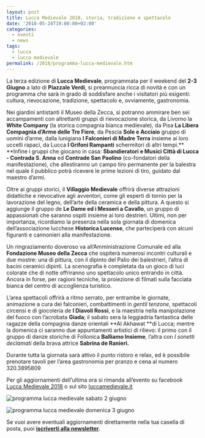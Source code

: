 ```yaml
---
layout: post
title: Lucca Medievale 2018, storia, tradizione e spettacolo
date: '2018-05-24T19:00:00+02:00'
categories:
  - eventi
  - news
tags:
  - lucca
  - lucca medievale
permalink: /2018/programma-lucca-medievale.htm
---
```


La terza edizione di **Lucca Medievale**, programmata per il weekend del **2-3**
**Giugno** a lato di **Piazzale Verdi**, si preannuncia ricca di novità e con un
programma che sarà in grado di soddisfare anche i visitatori più esigenti:
cultura, rievocazione, tradizione, spettacolo e, ovviamente, gastronomia.

Nei giardini antistanti il Museo della Zecca, si potranno ammirare ben sei
accampamenti con altrettanti gruppi di rievocazione storica, da Livorno la
**White Company** (la storica compagnia bianca medievale), da Pisa **La Libera
Compagnia d’Arme delle Tre Fiere**, da Pescia **Sole e Acciaio** gruppo di
uomini d’arme, dalla lunigiana **I Falconieri di Madre Terra** insieme ai loro
uccelli rapaci, da Lucca **I Grifoni Rampanti** schermitori di altri tempi.**
**Infine i gruppi che giocano in casa: **Sbandieratori e Musici Città di Lucca -
Contrada S. Anna** ed **Contrade San Paolino** (co-fondatori della
manifestazione), che allestiranno un campo tiro permanente per la balestra nel
quale il pubblico potrà ricevere le prime lezioni di tiro, guidato dal maestro
d’armi.

<!-- more -->

Oltre ai gruppi storici, il **Villaggio Medievale** offrirà diverse attrazioni
didattiche e rievocative agli avventori, come gli esperti di tornio per la
lavorazione del legno, dell’arte della ceramica e della pittura. A questo si
aggiunge il gruppo de **Le Dame ed i Messeri a Cavallo**, un gruppo di
appassionati che saranno ospiti insieme ai loro destrieri. Ultimi, non per
importanza, ricordiamo la presenza nella sola giornata di domenica
dell’associazione lucchese **Historica Lucense**, che parteciperà con alcuni
figuranti e cannonieri alla manifestazione.

Un ringraziamento doveroso va all’Amministrazione Comunale ed alla **Fondazione
Museo della Zecca** che ospiterà numerosi incontri culturali e due mostre: una
di pittura, con il dipinto del Palio dei balestrieri, l’altra di bacini ceramici
dipinti. La scenografia è completata da un gioco di luci colorate che di notte
offriranno uno spettacolo unico entrando in città. Ancora in forse, per ragioni
tecniche, la proiezione di filmati sulla facciata bianca del centro di
accoglienza turistico.

L’area spettacoli offrirà a ritmo serrato, per entrambe le giornate, animazione
a cura dei falconieri, combattimenti in *gentil tenzone*, spettacoli circensi e
di giocoleria de **I Diavoli Rossi**, e la maestria nella manipolazione del
fuoco con l’acrobata **Giada**; il sabato sera la leggiadria fantastica delle
ragazze della compagnia danze orientali **Al Akhawat **di Lucca; mentre la
domenica ci saranno due appuntamenti artistici di rilievo: il primo con il
gruppo di danze storiche di Follonica **Balliamo Insieme**, l’altra con *I
sonetti declamati* della brava attrice **Sabrina de Ranieri.**

Durante tutta la giornata sarà attivo il punto ristoro e relax, ed è possibile
prenotare tavoli per l’area gastronomia per pranzo e cena al numero 320.3895809

Per gli aggiornamenti dell’ultima ora si rimanda all’evento su facebook [Lucca
Medievale 2018](https://www.facebook.com/events/1361447277294892/) o sul sito
[luccamedievale.it](http://luccamedievale.it)

![programma lucca medievale sabato 2
giugno](/images/2018/05/programma_2018_sabato.jpg)

![programma lucca medievale domenica 3
giugno](/images/2018/05/programma_2018_domenica.jpg)

Se vuoi avere eventuali aggiornamenti direttamente nella tua casella di posta,
puoi **[iscriverti alla newsletter](http://eepurl.com/dbx8K9)**.
